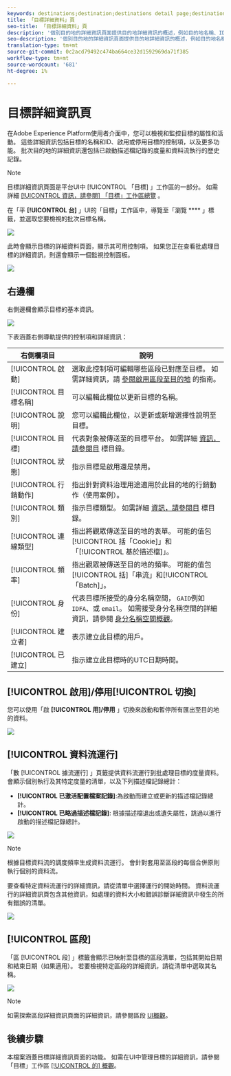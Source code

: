 ```yaml
---
keywords: destinations;destination;destinations detail page;destinations details page
title: 「目標詳細資料」頁
seo-title: 「目標詳細資料」頁
description: '個別目的地的詳細資訊頁面提供目的地詳細資訊的概述，例如目的地名稱、ID、對應至目的地的區段，以及編輯啟動和啟用和停用資料流的控制項。 '
seo-description: '個別目的地的詳細資訊頁面提供目的地詳細資訊的概述，例如目的地名稱、ID、對應至目的地的區段，以及編輯啟動和啟用和停用資料流的控制項。 '
translation-type: tm+mt
source-git-commit: 0c2acd79492c474ba664ce32d1592969da71f385
workflow-type: tm+mt
source-wordcount: '681'
ht-degree: 1%

---
```



# 目標詳細資訊頁

在Adobe Experience Platform使用者介面中，您可以檢視和監控目標的屬性和活動。 這些詳細資訊包括目標的名稱和ID、啟用或停用目標的控制項，以及更多功能。 批次目的地的詳細資訊還包括已啟動描述檔記錄的度量和資料流執行的歷史記錄。

>[!NOTE]
>
>目標詳細資訊頁面是平台UI中 [!UICONTROL 「目標] 」工作區的一部分。 如需詳細 [[!UICONTROL 資訊，請參閱] 「目標」工作區總覽](./destinations-workspace.md) 。

在「平 **[!UICONTROL 台]** 」UI的「目標」工作區中，導覽至「瀏覽 **** 」標籤，並選取您要檢視的批次目標名稱。

![](./assets/details-page/select-destination.png)

此時會顯示目標的詳細資料頁面，顯示其可用控制項。 如果您正在查看批處理目標的詳細資訊，則還會顯示一個監視控制面板。

![](./assets/details-page/details.png)

## 右邊欄

右側邊欄會顯示目標的基本資訊。

![](./assets/details-page/right-rail.png)

下表涵蓋右側導軌提供的控制項和詳細資訊：

| 右側欄項目 | 說明 |
| --- | --- |
| [!UICONTROL 啟動] | 選取此控制項可編輯哪些區段已對應至目標。 如需詳細資訊，請 [參閱啟用區段至目的地](/help/rtcdp/destinations/activate-destinations.md) 的指南。 |
| [!UICONTROL 目標名稱] | 可以編輯此欄位以更新目標的名稱。 |
| [!UICONTROL 說明] | 您可以編輯此欄位，以更新或新增選擇性說明至目標。 |
| [!UICONTROL 目標] | 代表對象被傳送至的目標平台。 如需詳細 [資訊，請參閱目](./destinations-catalog.md) 標目錄。 |
| [!UICONTROL 狀態] | 指示目標是啟用還是禁用。 |
| [!UICONTROL 行銷動作] | 指出針對資料治理用途適用於此目的地的行銷動作（使用案例）。 |
| [!UICONTROL 類別] | 指示目標類型。 如需詳細 [資訊，請參閱目](./destinations-catalog.md) 標目錄。 |
| [!UICONTROL 連線類型] | 指出將觀眾傳送至目的地的表單。 可能的值包[!UICONTROL 括「Cookie]」和「[!UICONTROL 基於描述檔]」。 |
| [!UICONTROL 頻率] | 指出觀眾被傳送至目的地的頻率。 可能的值包[!UICONTROL 括]「串流」和[!UICONTROL 「Batch]」。 |
| [!UICONTROL 身份] | 代表目標所接受的身分名稱空間， `GAID`例如 `IDFA`、或 `email`。 如需接受身分名稱空間的詳細資訊，請參閱 [身分名稱空間概觀](../../identity-service/namespaces.md)。 |
| [!UICONTROL 建立者] | 表示建立此目標的用戶。 |
| [!UICONTROL 已建立] | 指示建立此目標時的UTC日期時間。 |

## [!UICONTROL 啟用]/停用[!UICONTROL 切換]

您可以使用「啟 **[!UICONTROL 用]/停用** 」切換來啟動和暫停所有匯出至目的地的資料。

![](./assets/details-page/enable-disable.png)

## [!UICONTROL 資料流運行]

「數 [!UICONTROL 據流運行] 」頁籤提供資料流運行到批處理目標的度量資料。 會顯示個別執行及其特定度量的清單，以及下列描述檔記錄總計：

* **[!UICONTROL 已激活配置檔案記錄]**:為啟動而建立或更新的描述檔記錄總計。
* **[!UICONTROL 已略過描述檔記錄]**: 根據描述檔退出或遺失屬性，跳過以進行啟動的描述檔記錄總計。

![](./assets/details-page/dataflow-runs.png)

>[!NOTE]
>
>根據目標資料流的調度頻率生成資料流運行。 會針對套用至區段的每個合併原則執行個別的資料流。

要查看特定資料流運行的詳細資訊，請從清單中選擇運行的開始時間。 資料流運行的詳細資訊頁包含其他資訊，如處理的資料大小和錯誤診斷詳細資訊中發生的所有錯誤的清單。

![](./assets/details-page/dataflow.png)

## [!UICONTROL 區段]

「區 [!UICONTROL 段] 」標籤會顯示已映射至目標的區段清單，包括其開始日期和結束日期（如果適用）。 若要檢視特定區段的詳細資訊，請從清單中選取其名稱。

![](./assets/details-page/segments.png)

>[!NOTE]
>
>如需探索區段詳細資訊頁面的詳細資訊，請參閱區段 [UI概觀](../../segmentation/ui/overview.md#segment-details)。

## 後續步驟

本檔案涵蓋目標詳細資訊頁面的功能。 如需在UI中管理目標的詳細資訊，請參閱「目標」工作區 [[!UICONTROL 的] 概觀](./destinations-workspace.md)。